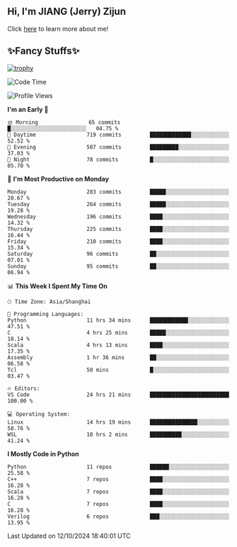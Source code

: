 ## Hi, I'm JIANG (Jerry) Zijun

Click [here](https://jzjerry.github.io/about/) to learn more about me!

## ✨Fancy Stuffs✨
[![trophy](https://github-profile-trophy.vercel.app/?username=jzjerry&theme=onedark)](https://github.com/ryo-ma/github-profile-trophy)
<!--START_SECTION:waka-->
![Code Time](http://img.shields.io/badge/Code%20Time-737%20hrs%2042%20mins-blue)

![Profile Views](http://img.shields.io/badge/Profile%20Views-0-blue)

**I'm an Early 🐤** 

```text
🌞 Morning                65 commits          █░░░░░░░░░░░░░░░░░░░░░░░░   04.75 % 
🌆 Daytime                719 commits         █████████████░░░░░░░░░░░░   52.52 % 
🌃 Evening                507 commits         █████████░░░░░░░░░░░░░░░░   37.03 % 
🌙 Night                  78 commits          █░░░░░░░░░░░░░░░░░░░░░░░░   05.70 % 
```
📅 **I'm Most Productive on Monday** 

```text
Monday                   283 commits         █████░░░░░░░░░░░░░░░░░░░░   20.67 % 
Tuesday                  264 commits         █████░░░░░░░░░░░░░░░░░░░░   19.28 % 
Wednesday                196 commits         ████░░░░░░░░░░░░░░░░░░░░░   14.32 % 
Thursday                 225 commits         ████░░░░░░░░░░░░░░░░░░░░░   16.44 % 
Friday                   210 commits         ████░░░░░░░░░░░░░░░░░░░░░   15.34 % 
Saturday                 96 commits          ██░░░░░░░░░░░░░░░░░░░░░░░   07.01 % 
Sunday                   95 commits          ██░░░░░░░░░░░░░░░░░░░░░░░   06.94 % 
```


📊 **This Week I Spent My Time On** 

```text
🕑︎ Time Zone: Asia/Shanghai

💬 Programming Languages: 
Python                   11 hrs 34 mins      ████████████░░░░░░░░░░░░░   47.51 % 
C                        4 hrs 25 mins       █████░░░░░░░░░░░░░░░░░░░░   18.14 % 
Scala                    4 hrs 13 mins       ████░░░░░░░░░░░░░░░░░░░░░   17.35 % 
Assembly                 1 hr 36 mins        ██░░░░░░░░░░░░░░░░░░░░░░░   06.58 % 
Tcl                      50 mins             █░░░░░░░░░░░░░░░░░░░░░░░░   03.47 % 

🔥 Editors: 
VS Code                  24 hrs 21 mins      █████████████████████████   100.00 % 

💻 Operating System: 
Linux                    14 hrs 19 mins      ███████████████░░░░░░░░░░   58.76 % 
WSL                      10 hrs 2 mins       ██████████░░░░░░░░░░░░░░░   41.24 % 
```

**I Mostly Code in Python** 

```text
Python                   11 repos            ██████░░░░░░░░░░░░░░░░░░░   25.58 % 
C++                      7 repos             ████░░░░░░░░░░░░░░░░░░░░░   16.28 % 
Scala                    7 repos             ████░░░░░░░░░░░░░░░░░░░░░   16.28 % 
C                        7 repos             ████░░░░░░░░░░░░░░░░░░░░░   16.28 % 
Verilog                  6 repos             ███░░░░░░░░░░░░░░░░░░░░░░   13.95 % 
```




 Last Updated on 12/10/2024 18:40:01 UTC
<!--END_SECTION:waka-->
